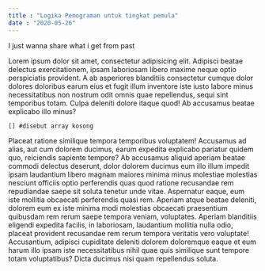 ```yaml
---
title : "Logika Pemograman untuk tingkat pemula"
date : "2020-05-26"
---
```


I just wanna share what i get from past

 Lorem ipsum dolor sit amet, consectetur adipisicing elit. Adipisci beatae delectus exercitationem, ipsam laboriosam libero maxime neque optio perspiciatis provident. A ab asperiores blanditiis consectetur cumque dolor dolores doloribus earum eius et fugit illum inventore iste iusto labore minus necessitatibus non nostrum odit omnis quae repellendus, sequi sint temporibus totam. Culpa deleniti dolore itaque quod! Ab accusamus beatae explicabo illo minus? 
 
 ```[] #disebut array kosong```
 
 Placeat ratione similique tempora temporibus voluptatem! Accusamus ad alias, aut cum dolorem ducimus, earum expedita explicabo pariatur quidem quo, reiciendis sapiente tempore? Ab accusamus aliquid aperiam beatae commodi delectus deserunt, dolor dolorem ducimus eum illo illum impedit ipsam laudantium libero magnam maiores minima minus molestiae molestias nesciunt officiis optio perferendis quas quod ratione recusandae rem repudiandae saepe sit soluta tenetur unde vitae. Aspernatur eaque, eum iste mollitia obcaecati perferendis quasi rem. Aperiam atque beatae deleniti, dolorem eum ex iste minima modi molestias obcaecati praesentium quibusdam rem rerum saepe tempora veniam, voluptates. Aperiam blanditiis eligendi expedita facilis, in laboriosam, laudantium mollitia nulla odio, placeat provident recusandae rem rerum tempora veritatis vero voluptate! Accusantium, adipisci cupiditate deleniti dolorem doloremque eaque et eum harum illo ipsam iste necessitatibus nihil quae quis similique sunt tempore totam voluptatibus? Dicta ducimus nisi quam repellendus soluta.